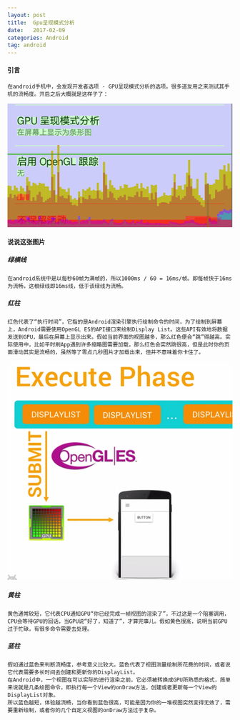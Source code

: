 ```yaml
---
layout: post
title:  Gpu呈现模式分析
date:   2017-02-09
categories: Android 
tag: android
---
```

 

#### 引言 ####

 	在android手机中，会发现开发者选项 - GPU呈现模式分析的选项。很多道友用之来测试其手机的流畅度。开启之后大概就是这样子了：

![玄学曲线](../../res/img/profileGPURendering.png)


#### 说说这张图片 ####

##### 绿横线 #####

	在android系统中是以每秒60帧为满帧的，所以1000ms / 60 = 16ms/帧。即每帧快于16ms为流畅，这根绿线即16ms线，低于该绿线为流畅。

##### 红柱 #####

	红色代表了“执行时间”，它指的是Android渲染引擎执行绘制命令的时间，为了绘制到屏幕上，Android需要使用OpenGL ES的API接口来绘制Display List。这些API有效地将数据发送到GPU，最后在屏幕上显示出来。假如当前界面的视图越多，那么红色便会“跳”得越高。实际使用中，比如平时刷App遇到许多缩略图需要加载，那么红色会突然跳很高，但是此时你的页面滑动其实是流畅的，虽然等了零点几秒图片才加载出来，但并不意味着你卡住了。

![绘图执行图](../../res/img/executePhase.png)

##### 黄柱 #####

	黄色通常较短，它代表CPU通知GPU“你已经完成一帧视图的渲染了”，不过这是一个阻塞调用，CPU会等待GPU的回话，当GPU说“好了，知道了”，才算完事儿。假如黄色很高，说明当前GPU过于忙碌，有很多命令需要去处理。

##### 蓝柱 #####

	假如通过蓝色来判断流畅度，参考意义比较大。蓝色代表了视图测量绘制所花费的时间，或者说它代表需要多长时间去创建和更新你的DisplayList。
	在Android中，一个视图在可以实际的进行渲染之前，它必须被转换成GPU所熟悉的格式，简单来说就是几条绘图命令，即执行每一个View的onDraw方法，创建或者更新每一个View的DisplayList对象。
	所以蓝色越短，体验越流畅，当你看到蓝色很高，可能是因为你的一堆视图突然变得无效了，需要重新绘制，或者你的几个自定义视图的onDraw方法过于复杂。


